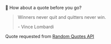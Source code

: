 📣 How about a quote before you go?

> Winners never quit and quitters never win.
>
> <p>- Vince Lombardi</p>

Quote requested from [Random Quotes API](https://github.com/lukePeavey/quotable)
